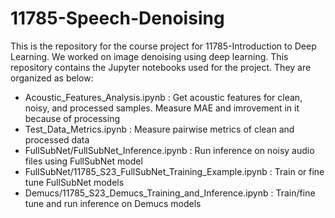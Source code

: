 # 11785-Speech-Denoising

This is the repository for the course project for 11785-Introduction to Deep Learning. We worked on image denoising using deep learning. This repository contains the Jupyter notebooks used for the project. They are organized as below:

- Acoustic_Features_Analysis.ipynb : Get acoustic features for clean, noisy, and processed samples. Measure MAE and imrovement in it because of processing
- Test_Data_Metrics.ipynb : Measure pairwise metrics of clean and processed data
- FullSubNet/FullSubNet_Inference.ipynb : Run inference on noisy audio files using FullSubNet model
- FullSubNet/11785_S23_FullSubNet_Training_Example.ipynb : Train or fine tune FullSubNet models
- Demucs/11785_S23_Demucs_Training_and_Inference.ipynb : Train/fine tune and run inference on Demucs models

